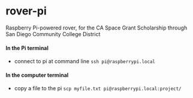 # rover-pi
Raspberry Pi-powered rover, for the CA Space Grant Scholarship through San Diego Community College District

#### In the Pi terminal
* connect to pi at command line ```ssh pi@raspberrypi.local```

#### In the computer terminal
* copy a file to the pi ```scp myfile.txt pi@raspberrypi.local:project/```
